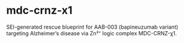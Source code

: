 # mdc-crnz-x1
SEI-generated rescue blueprint for AAB-003 (bapineuzumab variant) targeting Alzheimer’s disease via Zn²⁺ logic complex MDC-CRNZ-χ1.
